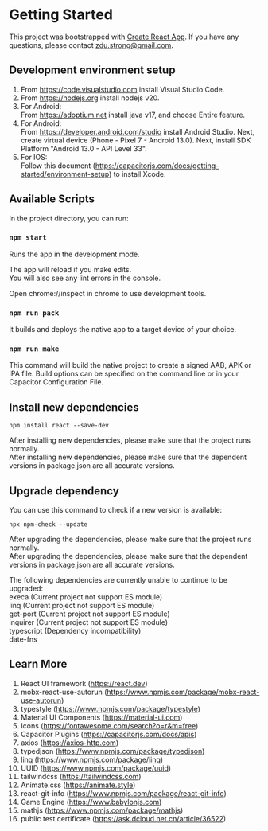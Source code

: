 # Getting Started

This project was bootstrapped with [Create React App](https://github.com/facebook/create-react-app). If you have any questions, please contact zdu.strong@gmail.com.<br/>

## Development environment setup
1. From https://code.visualstudio.com install Visual Studio Code.<br/>
2. From https://nodejs.org install nodejs v20.<br/>
3. For Android:<br/>
From https://adoptium.net install java v17, and choose Entire feature.<br/>
4. For Android:<br/>
From https://developer.android.com/studio install Android Studio. Next, create virtual device (Phone - Pixel 7 - Android 13.0). Next, install SDK Platform "Android 13.0 - API Level 33".<br/>
5. For IOS:<br/>
Follow this document (https://capacitorjs.com/docs/getting-started/environment-setup) to install Xcode.<br/>

## Available Scripts

In the project directory, you can run:<br/>

### `npm start`

Runs the app in the development mode.<br/>

The app will reload if you make edits.<br/>
You will also see any lint errors in the console.<br/>

Open chrome://inspect in chrome to use development tools.<br/>

### `npm run pack`

It builds and deploys the native app to a target device of your choice.<br/>

### `npm run make`

This command will build the native project to create a signed AAB, APK or IPA file. Build options can be specified on the command line or in your Capacitor Configuration File.

## Install new dependencies

    npm install react --save-dev

After installing new dependencies, please make sure that the project runs normally.<br/>
After installing new dependencies, please make sure that the dependent versions in package.json are all accurate versions.<br/>

## Upgrade dependency

You can use this command to check if a new version is available:<br/>

    npx npm-check --update

After upgrading the dependencies, please make sure that the project runs normally.<br/>
After upgrading the dependencies, please make sure that the dependent versions in package.json are all accurate versions.<br/>

The following dependencies are currently unable to continue to be upgraded:<br/>
execa (Current project not support ES module)<br/>
linq (Current project not support ES module)<br/>
get-port (Current project not support ES module)<br/>
inquirer (Current project not support ES module)<br/>
typescript (Dependency incompatibility)<br/>
date-fns <br/>

## Learn More

1. React UI framework (https://react.dev)<br/>
2. mobx-react-use-autorun (https://www.npmjs.com/package/mobx-react-use-autorun)
3. typestyle (https://www.npmjs.com/package/typestyle)<br/>
4. Material UI Components (https://material-ui.com)<br/>
5. Icons (https://fontawesome.com/search?o=r&m=free)<br/>
6. Capacitor Plugins (https://capacitorjs.com/docs/apis)<br/>
7. axios (https://axios-http.com)
8. typedjson (https://www.npmjs.com/package/typedjson)
9. linq (https://www.npmjs.com/package/linq)<br/>
10. UUID (https://www.npmjs.com/package/uuid)<br/>
11. tailwindcss (https://tailwindcss.com)<br/>
12. Animate.css (https://animate.style)<br/>
13. react-git-info (https://www.npmjs.com/package/react-git-info)
14. Game Engine (https://www.babylonjs.com)
15. mathjs (https://www.npmjs.com/package/mathjs)
16. public test certificate (https://ask.dcloud.net.cn/article/36522)
